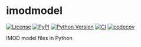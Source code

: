 # imodmodel

[![License](https://img.shields.io/pypi/l/imodmodel.svg?color=green)](https://github.com/alisterburt/imodmodel/raw/main/LICENSE)
[![PyPI](https://img.shields.io/pypi/v/imodmodel.svg?color=green)](https://pypi.org/project/imodmodel)
[![Python Version](https://img.shields.io/pypi/pyversions/imodmodel.svg?color=green)](https://python.org)
[![CI](https://github.com/alisterburt/imodmodel/actions/workflows/ci.yml/badge.svg)](https://github.com/alisterburt/imodmodel/actions/workflows/ci.yml)
[![codecov](https://codecov.io/gh/alisterburt/imodmodel/branch/main/graph/badge.svg)](https://codecov.io/gh/alisterburt/imodmodel)

IMOD model files in Python

